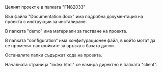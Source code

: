 Целият проект е в папката "FN82033"

Във файла "Documentation.docx" има подробна документация на проекта с инструкции за инсталиране.

В папката "demo" има материали за тестване на проекта.

В папката "configuration" има конфигурационен файл, в който могат да се променят настройките за връзка с базата данни.

Останалите папки съдържат кода на проекта.

Началната страница "index.html" се намира директно в папката "client".
